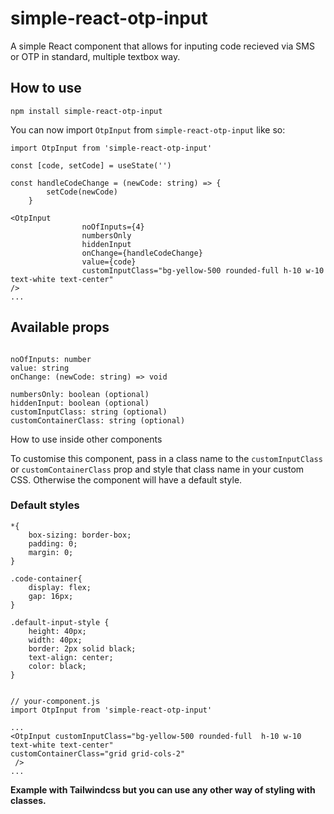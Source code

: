# simple-react-otp-input

A simple React component that allows for inputing code recieved via SMS or OTP in standard, multiple textbox way.

## How to use

```
npm install simple-react-otp-input
```

You can now import `OtpInput` from `simple-react-otp-input` like so:

```
import OtpInput from 'simple-react-otp-input'

const [code, setCode] = useState('')

const handleCodeChange = (newCode: string) => {
        setCode(newCode)
    }

<OtpInput
                noOfInputs={4}
                numbersOnly
                hiddenInput
                onChange={handleCodeChange}
                value={code}
                customInputClass="bg-yellow-500 rounded-full h-10 w-10 text-white text-center"
/>
...
```

## Available props

```

noOfInputs: number
value: string
onChange: (newCode: string) => void

numbersOnly: boolean (optional)
hiddenInput: boolean (optional)
customInputClass: string (optional)
customContainerClass: string (optional)

```

How to use inside other components

To customise this component, pass in a class name to the `customInputClass` or `customContainerClass` prop and style that class name in your custom CSS.
Otherwise the component will have a default style.

### Default styles

```
*{
    box-sizing: border-box;
    padding: 0;
    margin: 0;
}

.code-container{
    display: flex;
    gap: 16px;
}

.default-input-style {
    height: 40px;
    width: 40px;
    border: 2px solid black;
    text-align: center;
    color: black;
}
```

```

// your-component.js
import OtpInput from 'simple-react-otp-input'

...
<OtpInput customInputClass="bg-yellow-500 rounded-full  h-10 w-10 text-white text-center"
customContainerClass="grid grid-cols-2"
 />
...

```

**Example with Tailwindcss but you can use any other way of styling with classes.**
